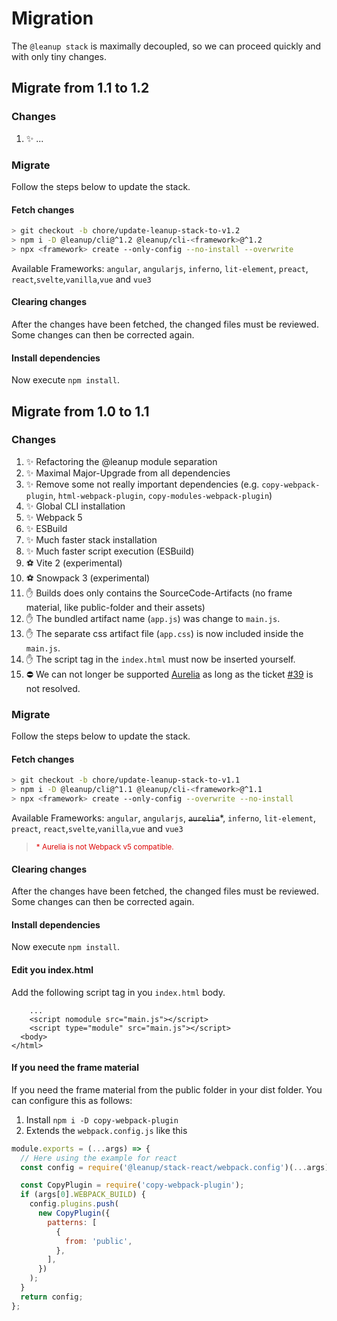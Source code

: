 # Migration

The `@leanup stack` is maximally decoupled, so we can proceed quickly and with only tiny changes.

## Migrate from 1.1 to 1.2

### Changes

1. ✨ ...

### Migrate

Follow the steps below to update the stack.

#### Fetch changes

```bash
> git checkout -b chore/update-leanup-stack-to-v1.2
> npm i -D @leanup/cli@^1.2 @leanup/cli-<framework>@^1.2
> npx <framework> create --only-config --no-install --overwrite
```

Available Frameworks: `angular`, `angularjs`, `inferno`, `lit-element`, `preact`, `react`,`svelte`,`vanilla`,`vue` and `vue3`

#### Clearing changes

After the changes have been fetched, the changed files must be reviewed. Some changes can then be corrected again.

#### Install dependencies

Now execute `npm install`.

## Migrate from 1.0 to 1.1

### Changes

1. ✨ Refactoring the @leanup module separation
2. ✨ Maximal Major-Upgrade from all dependencies
3. ✨ Remove some not really important dependencies (e.g. `copy-webpack-plugin`, `html-webpack-plugin`, `copy-modules-webpack-plugin`)
4. ✨ Global CLI installation
5. ✨ Webpack 5
6. ✨ ESBuild
7. ✨ Much faster stack installation
8. ✨ Much faster script execution (ESBuild)
9. ⚽ Vite 2 (experimental)
10. ⚽ Snowpack 3 (experimental)
11. ✋ Builds does only contains the SourceCode-Artifacts (no frame material, like public-folder and their assets)
12. ✋ The bundled artifact name (`app.js`) was change to `main.js`.
13. ✋ The separate css artifact file (`app.css`) is now included inside the `main.js`.
14. ✋ The script tag in the `index.html` must now be inserted yourself.
15. ⛔ We can not longer be supported [Aurelia](https://aurelia.io/) as long as the ticket [#39](https://github.com/leanupjs/leanup/issues/39) is not resolved.

### Migrate

Follow the steps below to update the stack.

#### Fetch changes

```bash
> git checkout -b chore/update-leanup-stack-to-v1.1
> npm i -D @leanup/cli@^1.1 @leanup/cli-<framework>@^1.1
> npx <framework> create --only-config --overwrite --no-install
```

Available Frameworks: `angular`, `angularjs`, ~~`aurelia`~~\*, `inferno`, `lit-element`, `preact`, `react`,`svelte`,`vanilla`,`vue` and `vue3`

> <small style="color: #d00">\* Aurelia is not Webpack v5 compatible.</small>

#### Clearing changes

After the changes have been fetched, the changed files must be reviewed. Some changes can then be corrected again.

#### Install dependencies

Now execute `npm install`.

#### Edit you index.html

Add the following script tag in you `index.html` body.

```html{2,3}
    ...
    <script nomodule src="main.js"></script>
    <script type="module" src="main.js"></script>
  <body>
</html>
```

#### If you need the frame material

If you need the frame material from the public folder in your dist folder. You can configure this as follows:

1. Install `npm i -D copy-webpack-plugin`
2. Extends the `webpack.config.js` like this<br>

```js
module.exports = (...args) => {
  // Here using the example for react
  const config = require('@leanup/stack-react/webpack.config')(...args);

  const CopyPlugin = require('copy-webpack-plugin');
  if (args[0].WEBPACK_BUILD) {
    config.plugins.push(
      new CopyPlugin({
        patterns: [
          {
            from: 'public',
          },
        ],
      })
    );
  }
  return config;
};
```
